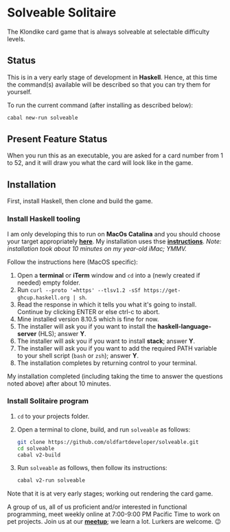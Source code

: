 # Solveable Solitaire

The Klondike card game that is always solveable at selectable difficulty levels.

## Status

This is in a very early stage of development in **Haskell**.  Hence, at this time the command(s) available will be described so that you can try them for yourself.

To run the current command (after installing as described below):

```zsh
cabal new-run solveable
```

## Present Feature Status

When you run this as an executable, you are asked for a card number from 1 to 52, and it will draw you what the card will look like in the game.

## Installation

First, install Haskell, then clone and build the game.

### Install Haskell tooling

I am only developing this to run on **MacOs Catalina** and you should choose your target appropriately **[here](https://www.haskell.org/downloads/)**.
My installation uses thse **[instructions](https://www.haskell.org/ghcup/)**. *Note: installation took about 10 minutes on my year-old iMac; YMMV.*

Follow the instructions here (MacOS specific):

1. Open a  **terminal** or **iTerm** window and `cd` into a (newly created if needed) empty folder.
1. Run `curl --proto '=https' --tlsv1.2 -sSf https://get-ghcup.haskell.org | sh`.
1. Read the response in which it tells you what it's going to install.  Continue by clicking ENTER or else ctrl-c to abort.
1. Mine installed version 8.10.5 which is fine for now.
1. The installer will ask you if you want to install the **haskell-language-server** (HLS); answer **Y**.
1. The installer will ask you if you want to install **stack**; answer **Y**.
1. The installer will ask you if you want to add the required PATH variable to your shell script (`bash` or `zsh`); answer **Y**.
1. The installation completes by returning control to your terminal.

My installation completed (including taking the time to answer the questions noted above) after about 10 minutes.

### Install Solitaire program

1. `cd` to your projects folder.
1. Open a terminal to clone, build, and run `solveable` as follows:

    ```zsh
    git clone https://github.com/oldfartdeveloper/solveable.git
    cd solveable
    cabal v2-build
    ```

1. Run `solveable` as follows, then follow its instructions:

    ```zsh
    cabal v2-run solveable
    ```

Note that it is at very early stages; working out rendering the card game.

A group of us, all of us proficient and/or interested in functional programming, meet weekly online at 7:00-9:00 PM Pacific Time to work on pet projects.  Join us at our **[meetup](https://www.meetup.com/orange-combinator/)**; we learn a lot.  Lurkers are welcome. 😉
